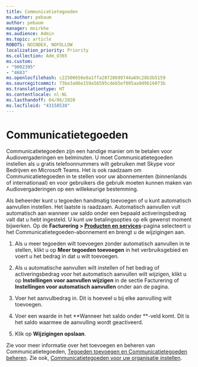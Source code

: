```yaml
---
title: Communicatietegoeden
ms.author: pebaum
author: pebaum
manager: mnirkhe
ms.audience: Admin
ms.topic: article
ROBOTS: NOINDEX, NOFOLLOW
localization_priority: Priority
ms.collection: Adm_O365
ms.custom:
- "9002395"
- "4683"
ms.openlocfilehash: c22500656e8a1ffa20728699744a69c28b3b5159
ms.sourcegitcommit: 73be3a06e159a56595cdeb5ef095aa9d9b16073b
ms.translationtype: HT
ms.contentlocale: nl-NL
ms.lasthandoff: 04/06/2020
ms.locfileid: "43158538"
---
```

# <a name="communication-credits"></a>Communicatietegoeden

Communicatietegoeden zijn een handige manier om te betalen voor Audiovergaderingen en belminuten.  U moet Communicatietegoeden instellen als u gratis telefoonnummers wilt gebruiken met Skype voor Bedrijven en Microsoft Teams.  Het is ook raadzaam om Communicatietegoeden in te stellen voor uw abonnementen (binnenlands of internationaal) en voor gebruikers die gebruik moeten kunnen maken van Audiovergaderingen op een willekeurige bestemming.

Als beheerder kunt u tegoeden handmatig toevoegen of u kunt automatisch aanvullen instellen. Het laatste is raadzaam.  Automatisch aanvullen vult automatisch aan wanneer uw saldo onder een bepaald activeringsbedrag valt dat u hebt ingesteld.  U kunt uw betalingsopties op elk gewenst moment bijwerken. Op de **Facturering > [Producten en services](https://go.microsoft.com/fwlink/p/?linkid=842054)**-pagina selecteert u het Communicatietegoeden-abonnement en brengt u de wijzigingen aan.

1. Als u meer tegoeden wilt toevoegen zonder automatisch aanvullen in te stellen, klikt u op **Meer tegoeden toevoegen** in het verbruiksgebied en voert u het bedrag in dat u wilt toevoegen.

2. Als u automatische aanvullen wilt instellen of het bedrag of activeringsbedrag voor het automatisch aanvullen wilt wijzigen, klikt u op **Instellingen voor aanvullen wijzigen** in de sectie Facturering of **Instellingen voor automatisch aanvullen** onder aan de pagina.  

3. Voer het aanvulbedrag in.  Dit is hoeveel u bij elke aanvulling wilt toevoegen.  

4. Voer een waarde in het **Wanneer het saldo onder **-veld komt.  Dit is het saldo waarmee de aanvulling wordt geactiveerd.

5. Klik op **Wijzigingen opslaan**.

Zie voor meer informatie over het toevoegen en beheren van Communicatietegoeden, [Tegoeden toevoegen en Communicatietegoeden beheren](https://docs.microsoft.com/microsoftteams/add-funds-and-manage-communications-credits). Zie ook, [Communicatietegoeden voor uw organisatie instellen](https://docs.microsoft.com/microsoftteams/set-up-communications-credits-for-your-organization).
